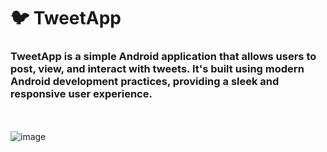 # 🐦 TweetApp

### TweetApp is a simple Android application that allows users to post, view, and interact with tweets. It's built using modern Android development practices, providing a sleek and responsive user experience.

<br><br>
 ![image](https://github.com/user-attachments/assets/3bac317a-da80-4907-b3e5-c5a4d2d34d41)

